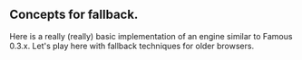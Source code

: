 Concepts for fallback.
----------------------

Here is a really (really) basic implementation of an engine similar to Famous
0.3.x. Let's play here with fallback techniques for older browsers.
